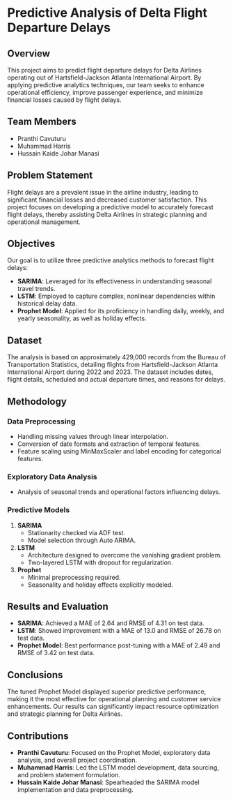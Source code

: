 # Predictive Analysis of Delta Flight Departure Delays

## Overview
This project aims to predict flight departure delays for Delta Airlines operating out of Hartsfield-Jackson Atlanta International Airport. By applying predictive analytics techniques, our team seeks to enhance operational efficiency, improve passenger experience, and minimize financial losses caused by flight delays.

## Team Members
- Pranthi Cavuturu
- Muhammad Harris
- Hussain Kaide Johar Manasi

## Problem Statement
Flight delays are a prevalent issue in the airline industry, leading to significant financial losses and decreased customer satisfaction. This project focuses on developing a predictive model to accurately forecast flight delays, thereby assisting Delta Airlines in strategic planning and operational management.

## Objectives
Our goal is to utilize three predictive analytics methods to forecast flight delays:
- **SARIMA**: Leveraged for its effectiveness in understanding seasonal travel trends.
- **LSTM**: Employed to capture complex, nonlinear dependencies within historical delay data.
- **Prophet Model**: Applied for its proficiency in handling daily, weekly, and yearly seasonality, as well as holiday effects.

## Dataset
The analysis is based on approximately 429,000 records from the Bureau of Transportation Statistics, detailing flights from Hartsfield-Jackson Atlanta International Airport during 2022 and 2023. The dataset includes dates, flight details, scheduled and actual departure times, and reasons for delays.

## Methodology
### Data Preprocessing
- Handling missing values through linear interpolation.
- Conversion of date formats and extraction of temporal features.
- Feature scaling using MinMaxScaler and label encoding for categorical features.

### Exploratory Data Analysis
- Analysis of seasonal trends and operational factors influencing delays.

### Predictive Models
1. **SARIMA**
   - Stationarity checked via ADF test.
   - Model selection through Auto ARIMA.
2. **LSTM**
   - Architecture designed to overcome the vanishing gradient problem.
   - Two-layered LSTM with dropout for regularization.
3. **Prophet**
   - Minimal preprocessing required.
   - Seasonality and holiday effects explicitly modeled.

## Results and Evaluation
- **SARIMA**: Achieved a MAE of 2.64 and RMSE of 4.31 on test data.
- **LSTM**: Showed improvement with a MAE of 13.0 and RMSE of 26.78 on test data.
- **Prophet Model**: Best performance post-tuning with a MAE of 2.49 and RMSE of 3.42 on test data.

## Conclusions
The tuned Prophet Model displayed superior predictive performance, making it the most effective for operational planning and customer service enhancements. Our results can significantly impact resource optimization and strategic planning for Delta Airlines.

## Contributions
- **Pranthi Cavuturu**: Focused on the Prophet Model, exploratory data analysis, and overall project coordination.
- **Muhammad Harris**: Led the LSTM model development, data sourcing, and problem statement formulation.
- **Hussain Kaide Johar Manasi**: Spearheaded the SARIMA model implementation and data preprocessing.
